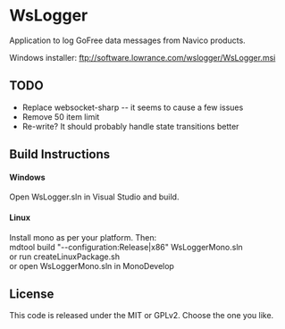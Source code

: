 WsLogger
========
Application to log GoFree data messages from Navico products.

Windows installer: <a href="ftp://software.lowrance.com/wslogger/WsLogger.msi">ftp://software.lowrance.com/wslogger/WsLogger.msi</a>


TODO
----
<ul>
<li>Replace websocket-sharp -- it seems to cause a few issues</li>
<li>Remove 50 item limit</li>
<li>Re-write? It should probably handle state transitions better</li>
</ul>

Build Instructions
------------------
<h4>Windows</h4>
<p>Open WsLogger.sln in Visual Studio and build.</p>

<h4>Linux</h4>
<p>Install mono as per your platform. Then:<br>
mdtool build "--configuration:Release|x86"  WsLoggerMono.sln<br>
or run createLinuxPackage.sh<br>
or open WsLoggerMono.sln in MonoDevelop</p>


License
-------
This code is released under the MIT or GPLv2. Choose the one you like.
